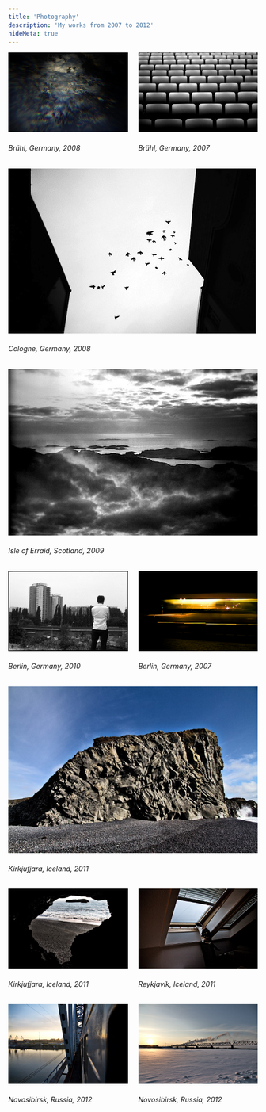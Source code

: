 ```yaml
---
title: 'Photography'
description: 'My works from 2007 to 2012'
hideMeta: true
---
```


<div class="columns">
  <div class="column">
    <img src="/img/photography/traeume-werden-realitaet.jpg" loading="lazy" alt="Br&uuml;hl, Germany, 2008">
    <h6>Br&uuml;hl, Germany, 2008</h6>
  </div>
  <div class="column">
    <img src="/img/photography/paragraph-49.jpg" loading="lazy" alt="Br&uuml;hl, Germany, 2007">
    <h6>Br&uuml;hl, Germany, 2007</h6>
  </div>
</div>

<div class="column">
  <img src="/img/photography/lass-mich.jpg" loading="lazy" alt="Cologne, Germany, 2008">
  <h6>Cologne, Germany, 2008</h6>
</div>

<div class="column">
  <img src="/img/photography/der-hohe-norden.jpg" loading="lazy" alt="Isle of Erraid, Scotland, 2009">
  <h6>Isle of Erraid, Scotland, 2009</h6>
</div>

<div class="columns">
  <div class="column">
    <img src="/img/photography/spree.jpg" loading="lazy" alt="Berlin, Germany, 2010">
    <h6>Berlin, Germany, 2010</h6>
  </div>
  <div class="column">
    <img src="/img/photography/driven.jpg" loading="lazy" alt="Berlin, Germany, 2007">
    <h6>Berlin, Germany, 2007</h6>
  </div>
</div>

<div class="column">
  <img src="/img/photography/island-1.jpg" loading="lazy" alt="Kirkjufjara, Iceland, 2011">
  <h6>Kirkjufjara, Iceland, 2011</h6>
</div>

<div class="columns">
  <div class="column">
    <img src="/img/photography/island-3.jpg" loading="lazy" alt="Kirkjufjara, Iceland, 2011">
    <h6>Kirkjufjara, Iceland, 2011</h6>
  </div>
  <div class="column">
    <img src="/img/photography/island-2.jpg" loading="lazy" alt="Reykjav&iacute;k, Iceland, 2011">
    <h6>Reykjav&iacute;k, Iceland, 2011</h6>
  </div>
</div>

<div class="columns">
  <div class="column">
    <img src="/img/photography/novosibirsk-1.jpg" loading="lazy" alt="Novosibirsk, Russia, 2012">
    <h6>Novosibirsk, Russia, 2012</h6>
  </div>
  <div class="column">
    <img src="/img/photography/novosibirsk-2.jpg" loading="lazy" alt="Novosibirsk, Russia, 2012">
    <h6>Novosibirsk, Russia, 2012</h6>
  </div>
</div>